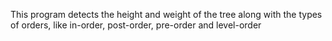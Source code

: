 This program detects the height and weight of the tree along with the types of orders, like in-order, post-order, pre-order and level-order
